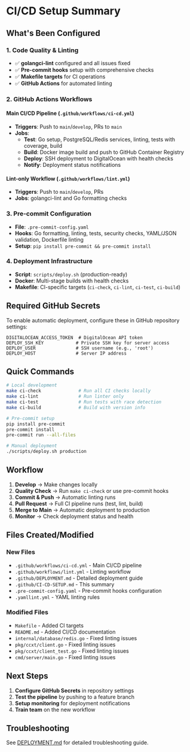 # CI/CD Setup Summary

## What's Been Configured

### 1. Code Quality & Linting
- ✅ **golangci-lint** configured and all issues fixed
- ✅ **Pre-commit hooks** setup with comprehensive checks
- ✅ **Makefile targets** for CI operations
- ✅ **GitHub Actions** for automated linting

### 2. GitHub Actions Workflows

#### Main CI/CD Pipeline (`.github/workflows/ci-cd.yml`)
- **Triggers**: Push to `main`/`develop`, PRs to `main`
- **Jobs**:
  - **Test**: Go setup, PostgreSQL/Redis services, linting, tests with coverage, build
  - **Build**: Docker image build and push to GitHub Container Registry
  - **Deploy**: SSH deployment to DigitalOcean with health checks
  - **Notify**: Deployment status notifications

#### Lint-only Workflow (`.github/workflows/lint.yml`)
- **Triggers**: Push to `main`/`develop`, PRs
- **Jobs**: golangci-lint and Go formatting checks

### 3. Pre-commit Configuration
- **File**: `.pre-commit-config.yaml`
- **Hooks**: Go formatting, linting, tests, security checks, YAML/JSON validation, Dockerfile linting
- **Setup**: `pip install pre-commit && pre-commit install`

### 4. Deployment Infrastructure
- **Script**: `scripts/deploy.sh` (production-ready)
- **Docker**: Multi-stage builds with health checks
- **Makefile**: CI-specific targets (`ci-check`, `ci-lint`, `ci-test`, `ci-build`)

## Required GitHub Secrets

To enable automatic deployment, configure these in GitHub repository settings:

```
DIGITALOCEAN_ACCESS_TOKEN  # DigitalOcean API token
DEPLOY_SSH_KEY            # Private SSH key for server access
DEPLOY_USER               # SSH username (e.g., 'root')
DEPLOY_HOST               # Server IP address
```

## Quick Commands

```bash
# Local development
make ci-check              # Run all CI checks locally
make ci-lint               # Run linter only
make ci-test               # Run tests with race detection
make ci-build              # Build with version info

# Pre-commit setup
pip install pre-commit
pre-commit install
pre-commit run --all-files

# Manual deployment
./scripts/deploy.sh production
```

## Workflow

1. **Develop** → Make changes locally
2. **Quality Check** → Run `make ci-check` or use pre-commit hooks
3. **Commit & Push** → Automatic linting runs
4. **Pull Request** → Full CI pipeline runs (test, lint, build)
5. **Merge to Main** → Automatic deployment to production
6. **Monitor** → Check deployment status and health

## Files Created/Modified

### New Files
- `.github/workflows/ci-cd.yml` - Main CI/CD pipeline
- `.github/workflows/lint.yml` - Linting workflow
- `.github/DEPLOYMENT.md` - Detailed deployment guide
- `.github/CI-CD-SETUP.md` - This summary
- `.pre-commit-config.yaml` - Pre-commit hooks configuration
- `.yamllint.yml` - YAML linting rules

### Modified Files
- `Makefile` - Added CI targets
- `README.md` - Added CI/CD documentation
- `internal/database/redis.go` - Fixed linting issues
- `pkg/ccxt/client.go` - Fixed linting issues
- `pkg/ccxt/client_test.go` - Fixed linting issues
- `cmd/server/main.go` - Fixed linting issues

## Next Steps

1. **Configure GitHub Secrets** in repository settings
2. **Test the pipeline** by pushing to a feature branch
3. **Setup monitoring** for deployment notifications
4. **Train team** on the new workflow

## Troubleshooting

See [DEPLOYMENT.md](DEPLOYMENT.md) for detailed troubleshooting guide.